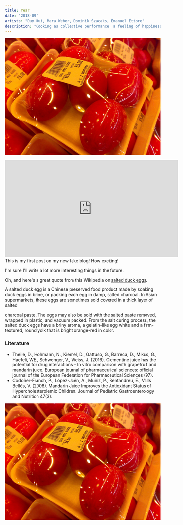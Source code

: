 ```yaml
---
title: Year
date: "2018-09"
artists: "Duy Bui, Mara Weber, Dominik Szacaks, Emanuel Ettore"
description: "Cooking as collective performance, a feeling of happiness and a feeling of home. In a team of 17 designer we developed and built a mobile pop-up kitchen that could be moved and used where it is needed."
---
```

<div class="mediumWidth">

![Chinese Salty Egg](./egg.jpg)

</div>
<div class="fullWidth">

<iframe width="560" height="315" src="https://www.youtube.com/embed/y7yRDOLCy4Y" frameborder="0" allow="accelerometer; autoplay; encrypted-media; gyroscope; picture-in-picture" allowfullscreen></iframe>

</div>
This is my first post on my new fake blog! How exciting!

I'm sure I'll write a lot more interesting things in the future.

Oh, and here's a great quote from this Wikipedia on
[salted duck eggs](https://en.wikipedia.org/wiki/Salted_duck_egg).

 A salted duck egg is a Chinese preserved food product made by soaking duck
 eggs in brine, or packing each egg in damp, salted charcoal. In Asian
 supermarkets, these eggs are sometimes sold covered in a thick layer of salted



 charcoal paste. The eggs may also be sold with the salted paste removed,
 wrapped in plastic, and vacuum packed. From the salt curing process, the
 salted duck eggs have a briny aroma, a gelatin-like egg white and a
 firm-textured, round yolk that is bright orange-red in color.
 

### Literature
- Theile, D., Hohmann, N., Kiemel, D., Gattuso, G., Barreca, D., Mikus, G., Haefeli, WE., Schwenger, V., Weiss, J. (2016). Clementine juice has the potential for drug interactions – In vitro comparison with grapefruit and mandarin juice. European journal of pharmaceutical sciences: official journal of the European Federation for Pharmaceutical Sciences (97).
- Codoñer-Franch, P., López-Jaén, A., Muñiz, P., Sentandreu, E., Valls Bellés, V. (2008). Mandarin Juice Improves the Antioxidant Status of Hypercholesterolemic Children. Journal of Pediatric Gastroenterology and Nutrition 47(3).

![Chinese Salty Egg](./egg.jpg)
